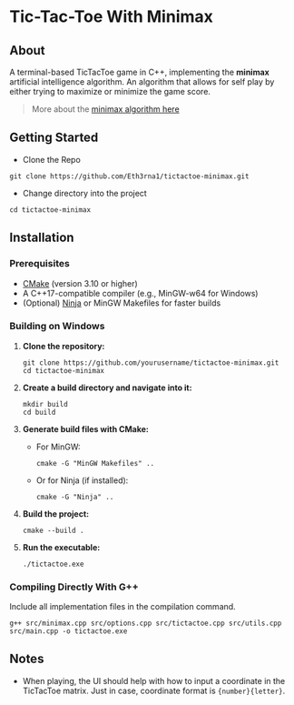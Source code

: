 # Tic-Tac-Toe With Minimax

## About
A terminal-based TicTacToe game in C++, implementing the **minimax** artificial intelligence algorithm. An algorithm that allows for self play by either trying to maximize or minimize the game score.
> More about the [minimax algorithm here](https://en.wikipedia.org/wiki/Minimax)

## Getting Started
* Clone the Repo
```console
git clone https://github.com/Eth3rna1/tictactoe-minimax.git
```
* Change directory into the project
```console
cd tictactoe-minimax
```

## Installation

### Prerequisites

- [CMake](https://cmake.org/download/) (version 3.10 or higher)
- A C++17-compatible compiler (e.g., MinGW-w64 for Windows)
- (Optional) [Ninja](https://ninja-build.org/) or MinGW Makefiles for faster builds

### Building on Windows

1. **Clone the repository:**
   ```console
   git clone https://github.com/yourusername/tictactoe-minimax.git
   cd tictactoe-minimax
   ```

2. **Create a build directory and navigate into it:**
   ```console
   mkdir build
   cd build
   ```

3. **Generate build files with CMake:**
   - For MinGW:
     ```console
     cmake -G "MinGW Makefiles" ..
     ```
   - Or for Ninja (if installed):
     ```console
     cmake -G "Ninja" ..
     ```

4. **Build the project:**
   ```console
   cmake --build .
   ```

5. **Run the executable:**
   ```console
   ./tictactoe.exe
   ```

### Compiling Directly With G++

Include all implementation files in the compilation command.
```console
g++ src/minimax.cpp src/options.cpp src/tictactoe.cpp src/utils.cpp src/main.cpp -o tictactoe.exe
```

## Notes
* When playing, the UI should help with how to input a coordinate in the TicTacToe matrix. Just in case, coordinate format is `{number}{letter}`.
